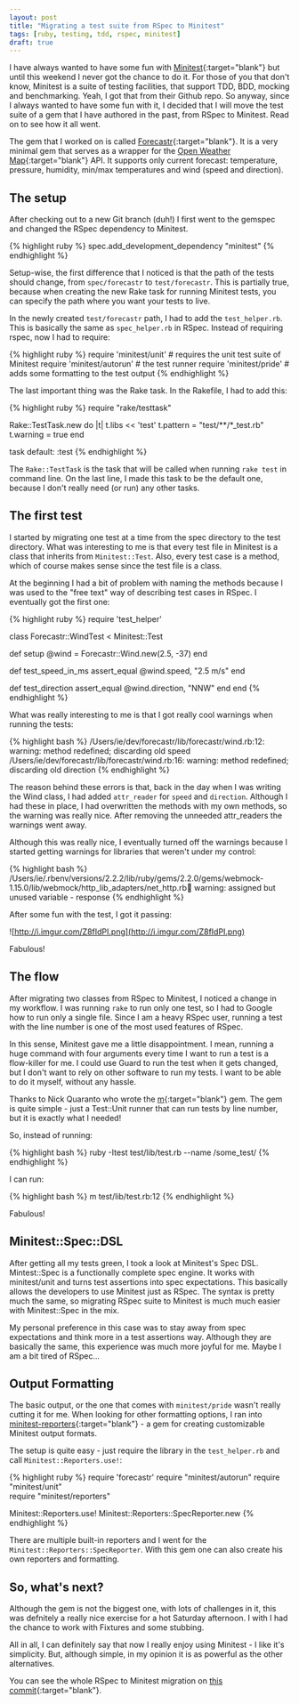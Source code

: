 ```yaml
---
layout: post
title: "Migrating a test suite from RSpec to Minitest"
tags: [ruby, testing, tdd, rspec, minitest]
draft: true
---
```


I have always wanted to have some fun with [Minitest](https://github.com/seattlerb/minitest){:target="blank"} but
until this weekend I never got the chance to do it. For those of you that don't know,
Minitest is a suite of testing facilities, that support TDD, BDD, mocking and benchmarking. Yeah,
I got that from their Github repo. So anyway, since I always wanted to have some fun with it,
I decided that I will move the test suite of a gem that I have authored in the past, 
from RSpec to Minitest. Read on to see how it all went.

The gem that I worked on is called [Forecastr](https://github.com/fteem/forecastr){:target="blank"}.
It is a very minimal gem that serves as a wrapper for the [Open Weather Map](http://openweathermap.org){:target="blank"} API. 
It supports only current forecast: temperature, pressure, humidity, min/max temperatures and wind (speed and direction).

## The setup

After checking out to a new Git branch (duh!) I first went to the gemspec and 
changed the RSpec dependency to Minitest.

{% highlight ruby %}
spec.add_development_dependency "minitest"
{% endhighlight %}

Setup-wise, the first difference that I noticed is that the path of the tests should change, 
from ```spec/forecastr``` to ```test/forecastr```. This is partially true,
because when creating the new Rake task for running Minitest tests, you can specify the
path where you want your tests to live.

In the newly created ```test/forecastr``` path, I had to add the ```test_helper.rb```. 
This is basically the same as ```spec_helper.rb``` in RSpec. Instead of requiring 
rspec, now I had to require:

{% highlight ruby %}
require 'minitest/unit'     # requires the unit test suite of Minitest
require 'minitest/autorun'  # the test runner
require 'minitest/pride'    # adds some formatting to the test output
{% endhighlight %}

The last important thing was the Rake task. In the Rakefile, I had to add this:

{% highlight ruby %}
require "rake/testtask"

Rake::TestTask.new do |t|
  t.libs << 'test'
  t.pattern = "test/**/*_test.rb"
  t.warning = true
end

task default: :test
{% endhighlight %}

The ```Rake::TestTask``` is the task that will be called when running ```rake test```
in command line. On the last line, I made this task to be the default one, because
I don't really need (or run) any other tasks.

## The first test

I started by migrating one test at a time from the spec directory to the test directory. 
What was interesting to me is that every test file in Minitest is a class that
inherits from ```Minitest::Test```. Also, every test case is a method, which of course
makes sense since the test file is a class.

At the beginning I had a bit of problem with naming the methods because I was used
to the "free text" way of describing test cases in RSpec. I eventually got the first one:

{% highlight ruby %}
require 'test_helper'

class Forecastr::WindTest < Minitest::Test

  def setup
    @wind = Forecastr::Wind.new(2.5, -37)
  end

  def test_speed_in_ms
    assert_equal @wind.speed, "2.5 m/s"
  end

  def test_direction
    assert_equal @wind.direction, "NNW"
  end
end
{% endhighlight %}

What was really interesting to me is that I got really cool warnings when running the tests:

{% highlight bash %}
/Users/ie/dev/forecastr/lib/forecastr/wind.rb:12: warning: method redefined; discarding old speed
/Users/ie/dev/forecastr/lib/forecastr/wind.rb:16: warning: method redefined; discarding old direction
{% endhighlight %}

The reason behind these errors is that, back in the day when I was writing the Wind class, 
I had added ```attr_reader``` for ```speed``` and ```direction```. Although I had these
in place, I had overwritten the methods with my own methods, so the warning was really nice. 
After removing the unneeded attr_readers the warnings went away. 

Although this was really nice, I eventually turned off the warnings because I started
getting warnings for libraries that weren't under my control:

{% highlight bash %}
/Users/ie/.rbenv/versions/2.2.2/lib/ruby/gems/2.2.0/gems/webmock-1.15.0/lib/webmock/http_lib_adapters/net_http.rb:100: warning: assigned but unused variable - response
{% endhighlight %}

After some fun with the test, I got it passing:

![http://i.imgur.com/Z8fIdPI.png](http://i.imgur.com/Z8fIdPI.png)

Fabulous!

## The flow

After migrating two classes from RSpec to Minitest, I noticed a change in my workflow.
I was running ```rake``` to run only one test, so I had to Google how to run only a single file.
Since I am a heavy RSpec user, running a test with the line number is one of
the most used features of RSpec. 

In this sense, Minitest gave me a little disappointment. I mean, running a huge command
with four arguments every time I want to run a test is a flow-killer for me. I could
use Guard to run the test when it gets changed, but I don't want to rely on other software
to run my tests. I want to be able to do it myself, without any hassle.

Thanks to Nick Quaranto who wrote the [m](https://github.com/qrush/m){:target="blank"} gem. 
The gem is quite simple - just a Test::Unit runner that can run tests by line number, 
but it is exactly what I needed!

So, instead of running:

{% highlight bash %}
ruby -Itest test/lib/test.rb --name /some_test/
{% endhighlight %}

I can run: 

{% highlight bash %}
m test/lib/test.rb:12
{% endhighlight %}

Fabulous!

## Minitest::Spec::DSL

After getting all my tests green, I took a look at Minitest's Spec DSL. Mintest::Spec is
a functionally complete spec engine. It works with minitest/unit and turns test assertions 
into spec expectations. This basically allows the developers to use Minitest just as RSpec. 
The syntax is pretty much the same, so migrating RSpec suite to Minitest is much much
easier with Minitest::Spec in the mix. 

My personal preference in this case was to stay away from spec expectations and 
think more in a test assertions way. Although they are basically the same, this 
experience was much more joyful for me. Maybe I am a bit tired of RSpec...

## Output Formatting

The basic output, or the one that comes with ```minitest/pride``` wasn't really cutting it for me.
When looking for other formatting options, I ran into [minitest-reporters](https://github.com/kern/minitest-reporters){:target="blank"} -
a gem for creating customizable Minitest output formats.

The setup is quite easy - just require the library in the ```test_helper.rb``` and 
call ```Minitest::Reporters.use!```:

{% highlight ruby %}
require 'forecastr'
require "minitest/autorun"
require "minitest/unit"    
require "minitest/reporters"

Minitest::Reporters.use! Minitest::Reporters::SpecReporter.new
{% endhighlight %}

There are multiple built-in reporters and I went for the ```Minitest::Reporters::SpecReporter```.
With this gem one can also create his own reporters and formatting.

## So, what's next?

Although the gem is not the biggest one, with lots of challenges in it, this was defnitely
a really nice exercise for a hot Saturday afternoon. I with I had the chance to work
with Fixtures and some stubbing. 

All in all, I can definitely say that now I really enjoy using Minitest - I like it's
simplicity. But, although simple, in my opinion it is as powerful as the other alternatives. 

You can see the whole RSpec to Minitest migration on [this commit](https://github.com/fteem/forecastr/commit/39264e419dc932f4562d622a293d920634218af6){:target="blank"}.

